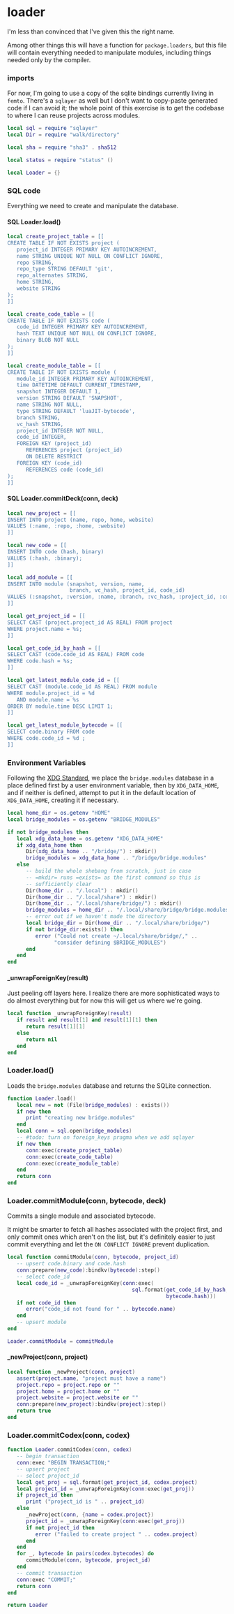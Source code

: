 # loader


I'm less than convinced that I've given this the right name.


Among other things this will have a function for ``package.loaders``, but this
file will contain everything needed to manipulate modules, including things
needed only by the compiler.

### imports

For now, I'm going to use a copy of the sqlite bindings currently living in
``femto``.  There's a ``sqlayer`` as well but I don't want to copy-paste generated
code if I can avoid it; the whole point of this exercise is to get the
codebase to where I can reuse projects across modules.

```lua
local sql = require "sqlayer"
local Dir = require "walk/directory"

local sha = require "sha3" . sha512

local status = require "status" ()
```
```lua
local Loader = {}
```
### SQL code

Everything we need to create and manipulate the database.


#### SQL Loader.load()

```lua
local create_project_table = [[
CREATE TABLE IF NOT EXISTS project (
   project_id INTEGER PRIMARY KEY AUTOINCREMENT,
   name STRING UNIQUE NOT NULL ON CONFLICT IGNORE,
   repo STRING,
   repo_type STRING DEFAULT 'git',
   repo_alternates STRING,
   home STRING,
   website STRING
);
]]

local create_code_table = [[
CREATE TABLE IF NOT EXISTS code (
   code_id INTEGER PRIMARY KEY AUTOINCREMENT,
   hash TEXT UNIQUE NOT NULL ON CONFLICT IGNORE,
   binary BLOB NOT NULL
);
]]

local create_module_table = [[
CREATE TABLE IF NOT EXISTS module (
   module_id INTEGER PRIMARY KEY AUTOINCREMENT,
   time DATETIME DEFAULT CURRENT_TIMESTAMP,
   snapshot INTEGER DEFAULT 1,
   version STRING DEFAULT 'SNAPSHOT',
   name STRING NOT NULL,
   type STRING DEFAULT 'luaJIT-bytecode',
   branch STRING,
   vc_hash STRING,
   project_id INTEGER NOT NULL,
   code_id INTEGER,
   FOREIGN KEY (project_id)
      REFERENCES project (project_id)
      ON DELETE RESTRICT
   FOREIGN KEY (code_id)
      REFERENCES code (code_id)
);
]]
```
#### SQL Loader.commitDeck(conn, deck)

```lua
local new_project = [[
INSERT INTO project (name, repo, home, website)
VALUES (:name, :repo, :home, :website)
]]

local new_code = [[
INSERT INTO code (hash, binary)
VALUES (:hash, :binary);
]]

local add_module = [[
INSERT INTO module (snapshot, version, name,
                    branch, vc_hash, project_id, code_id)
VALUES (:snapshot, :version, :name, :branch, :vc_hash, :project_id, :code_id);
]]

local get_project_id = [[
SELECT CAST (project.project_id AS REAL) FROM project
WHERE project.name = %s;
]]

local get_code_id_by_hash = [[
SELECT CAST (code.code_id AS REAL) FROM code
WHERE code.hash = %s;
]]

local get_latest_module_code_id = [[
SELECT CAST (module.code_id AS REAL) FROM module
WHERE module.project_id = %d
   AND module.name = %s
ORDER BY module.time DESC LIMIT 1;
]]

local get_latest_module_bytecode = [[
SELECT code.binary FROM code
WHERE code.code_id = %d ;
]]
```
### Environment Variables

  Following the [XDG Standard](https://specifications.freedesktop.org/basedir-spec/basedir-spec-latest.html),
we place the ``bridge.modules`` database in a place defined first by a user
environment variable, then by ``XDG_DATA_HOME``, and if neither is defined,
attempt to put it in the default location of ``XDG_DATA_HOME``, creating it if
necessary.

```lua
local home_dir = os.getenv "HOME"
local bridge_modules = os.getenv "BRIDGE_MODULES"

if not bridge_modules then
   local xdg_data_home = os.getenv "XDG_DATA_HOME"
   if xdg_data_home then
      Dir(xdg_data_home .. "/bridge/") : mkdir()
      bridge_modules = xdg_data_home .. "/bridge/bridge.modules"
   else
      -- build the whole shebang from scratch, just in case
      -- =mkdir= runs =exists= as the first command so this is
      -- sufficiently clear
      Dir(home_dir .. "/.local") : mkdir()
      Dir(home_dir .. "/.local/share") : mkdir()
      Dir(home_dir .. "/.local/share/bridge/") : mkdir()
      bridge_modules = home_dir .. "/.local/share/bridge/bridge.modules"
      -- error out if we haven't made the directory
      local bridge_dir = Dir(home_dir .. "/.local/share/bridge/")
      if not bridge_dir:exists() then
         error ("Could not create ~/.local/share/bridge/," ..
               "consider defining $BRIDGE_MODULES")
      end
   end
end
```
#### _unwrapForeignKey(result)

Just peeling off layers here.  I realize there are more sophisticated ways to
do almost everything but for now this will get us where we're going.

```lua
local function _unwrapForeignKey(result)
   if result and result[1] and result[1][1] then
      return result[1][1]
   else
      return nil
   end
end
```
### Loader.load()

Loads the ``bridge.modules`` database and returns the SQLite connection.

```lua
function Loader.load()
   local new = not (File(bridge_modules) : exists())
   if new then
      print "creating new bridge.modules"
   end
   local conn = sql.open(bridge_modules)
   -- #todo: turn on foreign_keys pragma when we add sqlayer
   if new then
      conn:exec(create_project_table)
      conn:exec(create_code_table)
      conn:exec(create_module_table)
   end
   return conn
end
```
### Loader.commitModule(conn, bytecode, deck)

Commits a single module and associated bytecode.


It might be smarter to fetch all hashes associated with the project first, and
only commit ones which aren't on the list, but it's definitely easier to just
commit everything and let the ``ON CONFLICT IGNORE`` prevent duplication.

```lua
local function commitModule(conn, bytecode, project_id)
   -- upsert code.binary and code.hash
   conn:prepare(new_code):bindkv(bytecode):step()
   -- select code_id
   local code_id = _unwrapForeignKey(conn:exec(
                                        sql.format(get_code_id_by_hash,
                                                   bytecode.hash)))
   if not code_id then
      error("code_id not found for " .. bytecode.name)
   end
   -- upsert module
end

Loader.commitModule = commitModule
```
#### _newProject(conn, project)

```lua
local function _newProject(conn, project)
   assert(project.name, "project must have a name")
   project.repo = project.repo or ""
   project.home = project.home or ""
   project.website = project.website or ""
   conn:prepare(new_project):bindkv(project):step()
   return true
end
```
### Loader.commitCodex(conn, codex)

```lua
function Loader.commitCodex(conn, codex)
   -- begin transaction
   conn:exec "BEGIN TRANSACTION;"
   -- upsert project
   -- select project_id
   local get_proj = sql.format(get_project_id, codex.project)
   local project_id = _unwrapForeignKey(conn:exec(get_proj))
   if project_id then
      print ("project_id is " .. project_id)
   else
      _newProject(conn, {name = codex.project})
      project_id = _unwrapForeignKey(conn:exec(get_proj))
      if not project_id then
         error ("failed to create project " .. codex.project)
      end
   end
   for _, bytecode in pairs(codex.bytecodes) do
      commitModule(conn, bytecode, project_id)
   end
   -- commit transaction
   conn:exec "COMMIT;"
   return conn
end
```
```lua
return Loader
```

